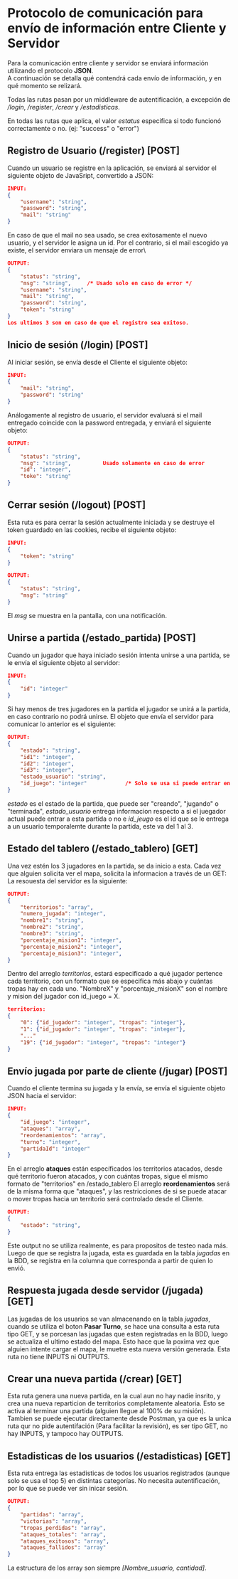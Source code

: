 # Protocolo de comunicación para envío de información entre Cliente y Servidor

Para la comunicación entre cliente y servidor se enviará información utilizando el protocolo **JSON**.\
A continuación se detalla qué contendrá cada envío de información, y en qué momento se relizará.

Todas las rutas pasan por un middleware de autentificación, a excepción de */login*, */register*, */crear* y */estadisticas*.

En todas las rutas que aplica, el valor *estatus* especifica si todo funcionó correctamente o no. (ej: "success" o "error")

## Registro de Usuario (/register) [POST]

Cuando un usuario se registre en la aplicación, se enviará al servidor el siguiente objeto de JavaSript, convertido a JSON:

```json
INPUT:
{
    "username": "string",
    "password": "string",
    "mail": "string"
}
```
En caso de que el mail no sea usado, se crea exitosamente el nuevo usuario, y el servidor le asigna un id. Por el contrario, si el mail escogido ya existe, el servidor enviara un mensaje de error\

```json
OUTPUT:
{
    "status": "string",
    "msg": "string",     /* Usado solo en caso de error */
    "username": "string",
    "mail": "string",
    "password": "string",
    "token": "string"
}
Los ultimos 3 son en caso de que el registro sea exitoso.
```

## Inicio de sesión (/login) [POST]

Al iniciar sesión, se envía desde el Cliente el siguiente objeto:

```json
INPUT:
{
    "mail": "string",
    "password": "string"
}
```

Análogamente al registro de usuario, el servidor evaluará si el mail entregado coincide con la password entregada, y enviará el siguiente objeto:
```json
OUTPUT:
{
    "status": "string",
    "msg": "string",          Usado solamente en caso de error
    "id": "integer",
    "toke": "string"
}
```

## Cerrar sesión (/logout) [POST]

Esta ruta es para cerrar la sesión actualmente iniciada y se destruye el token guardado en las cookies,  recibe el siguiente objeto:

```json
INPUT:
{
    "token": "string"
}
```

```json
OUTPUT:
{
    "status": "string",
    "msg": "string"
}
```
El *msg* se muestra en la pantalla, con una notificación.

## Unirse a partida (/estado_partida) [POST]

Cuando un jugador que haya iniciado sesión intenta unirse a una partida, se le envía el siguiente objeto al servidor:

```json
INPUT:
{
    "id": "integer"
}
```
Si hay menos de tres jugadores en la partida el jugador se unirá a la partida, en caso contrario no podrá unirse. El objeto que envía el servidor para comunicar lo anterior es el siguiente:
```json
OUTPUT:
{
    "estado": "string",
    "id1": "integer",
    "id2": "integer",
    "id3": "integer",
    "estado_usuario": "string",
    "id_juego": "integer"            /* Solo se usa si puede entrar en la partida actual */
}
```
*estado* es el estado de la partida, que puede ser "creando", "jugando" o "terminada", *estado_usuario* entrega informacion respecto a si el juegador actual puede entrar a esta partida o no e *id_jeugo* es el id que se le entrega a un usuario temporalemte durante la partida, este va del 1 al 3.

## Estado del tablero (/estado_tablero) [GET]

Una vez estén los 3 jugadores en la partida, se da inicio a esta. Cada vez que alguien solicita ver el mapa, solicita la informacion a través de un GET:
La resouesta del servidor es la siguiente:
```json
OUTPUT:
{
    "territorios": "array",
    "numero_jugada": "integer",
    "nombre1": "string",
    "nombre2": "string",
    "nombre3": "string",
    "porcentaje_mision1": "integer",
    "porcentaje_mision2": "integer",
    "porcentaje_mision3": "integer",
}
```
Dentro del arreglo *territorios*, estará especificado a qué jugador pertence cada territorio, con un formato que se especifica más abajo y cuántas tropas hay en cada uno. "NombreX" y "porcentaje_misionX" son el nombre y mision del jugador con id_juego = X.

```json
territorios:
{
    "0": {"id_jugador": "integer", "tropas": "integer"},
    "1": {"id_jugador": "integer", "tropas": "integer"},
    "..."
    "19": {"id_jugador": "integer", "tropas": "integer"}
}
```

## Envío jugada por parte de cliente (/jugar) [POST]

Cuando el cliente termina su jugada y la envía, se envía el siguiente objeto JSON hacia el servidor:
```json
INPUT:
{
    "id_juego": "integer",
    "ataques": "array",
    "reordenamientos": "array",
    "turno": "integer",
    "partidaId": "integer"
}
```
En el arreglo **ataques** están específicados los territorios atacados, desde qué territorio fueron atacados, y con cuántas tropas, sigue el mismo formato de "territorios" en /estado_tablero
El arreglo **reordenamientos** será de la misma forma que "ataques", y las restricciones de si se puede atacar o mover tropas hacia un territorio será controlado desde el Cliente.

```json
OUTPUT:
{
    "estado": "string",
}
```

Este output no se utiliza realmente, es para propositos de testeo nada más. Luego de que se registra la jugada, esta es guardada en la tabla *jugadas* en la BDD, se registra en la columna que corresponda a partir de quien lo envió.

## Respuesta jugada desde servidor (/jugada) [GET]

Las jugadas de los usuarios se van almacenando en la tabla *jugadas*, cuando se utiliza el boton **Pasar Turno**, se hace una consulta a esta ruta tipo GET, y se porcesan las jugadas que esten registradas en la BDD, luego se actualiza el ultimo estado del mapa. Esto hace que la poxima vez que alguien intente cargar el mapa, le muetre esta nueva versión generada.
Esta ruta no tiene INPUTS ni OUTPUTS.


## Crear una nueva partida (/crear) [GET]

Esta ruta genera una nueva partida, en la cual aun no hay nadie insrito, y crea una nueva reparticion de territorios completamente aleatoria. Esto se activa al terminar una partida (alguien llegue al 100% de su misión). Tambien se puede ejecutar directamente desde Postman, ya que es la unica ruta qur no pide autentifación (Para facilitar la revisión), es ser tipo GET, no hay INPUTS, y tampoco hay OUTPUTS.

## Estadisticas de los usuarios (/estadisticas) [GET]

Esta ruta entrega las estadisticas de todos los usuarios registrados (aunque solo se usa el top 5) en distintas categorías. No necesita autentificación, por lo que se puede ver sin inicar sesión.

```json
OUTPUT:
{
    "partidas": "array",
    "victorias": "array",
    "tropas_perdidas": "array",
    "ataques_totales": "array",
    "ataques_exitosos": "array",
    "ataques_fallidos": "array"
}
```

La estructura de los array son siempre *[Nombre_usuario, cantidad]*.